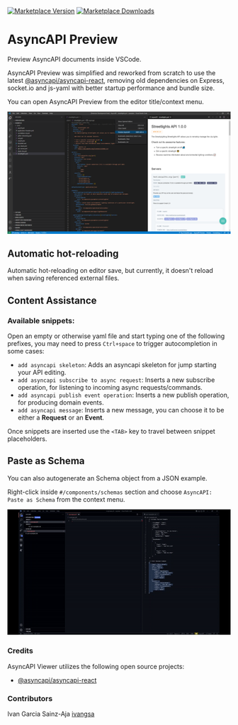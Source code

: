 [![Marketplace Version](https://vsmarketplacebadge.apphb.com/version/asyncapi.asyncapi-preview.svg 'Current Release')](https://marketplace.visualstudio.com/items?itemName=asyncapi.asyncapi-preview) [![Marketplace Downloads](https://vsmarketplacebadge.apphb.com/downloads-short/asyncapi.asyncapi-preview.svg 'Current Release')](https://marketplace.visualstudio.com/items?itemName=asyncapi.asyncapi-preview.svg)

# AsyncAPI Preview

Preview AsyncAPI documents inside VSCode.

AsyncAPI Preview was simplified and reworked from scratch to use the latest [@asyncapi/asyncapi-react](https://github.com/asyncapi/asyncapi-react/tree/next), removing old dependencies on Express, socket.io and js-yaml with better startup performance and bundle size.

You can open AsyncAPI Preview from the editor title/context menu.

![AsyncAPI Preview](docs/asyncapi-editor-title-context.png)

## Automatic hot-reloading

Automatic hot-reloading on editor save, but currently, it doesn't reload when saving referenced external files.

## Content Assistance

### Available snippets:

Open an empty or otherwise yaml file and start typing one of the following prefixes, you may need to press `Ctrl+space` to trigger autocompletion in some cases:

- `add asyncapi skeleton`: Adds an asyncapi skeleton for jump starting your API editing.
- `add asyncapi subscribe to async request`: Inserts a new subscribe operation, for listening to incoming async requests/commands.
- `add asyncapi publish event operation`: Inserts a new publish operation, for producing domain events.
- `add asyncapi message`: Inserts a new message, you can choose it to be either a **Request** or an **Event**.

Once snippets are inserted use the `<TAB>` key to travel between snippet placeholders.

## Paste as Schema

You can also autogenerate an Schema object from a JSON example.

Right-click inside `#/components/schemas` section and choose `AsyncAPI: Paste as Schema` from the context menu.

![VSCode AsyncapiPreview - Content Assistance](docs/VSCode%20AsyncAPI%20Content%20Assistance-X4.gif)

### Credits

AsyncAPI Viewer utilizes the following open source projects:

- [@asyncapi/asyncapi-react](https://github.com/asyncapi/asyncapi-react/tree/next)

### Contributors

Ivan Garcia Sainz-Aja [ivangsa](https://github.com/ivangsa)

